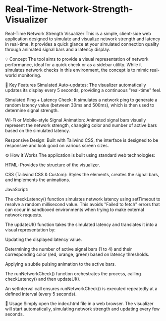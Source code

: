 # Real-Time-Network-Strength-Visualizer

Real-Time Network Strength Visualizer
This is a simple, client-side web application designed to simulate and visualize network strength and latency in real-time. It provides a quick glance at your simulated connection quality through animated signal bars and a latency display.

💡 Concept
The tool aims to provide a visual representation of network performance, ideal for a quick check or as a sidebar utility. While it simulates network checks in this environment, the concept is to mimic real-world monitoring.

🔧 Key Features
Simulated Auto-updates: The visualizer automatically updates its display every 5 seconds, providing a continuous "real-time" feel.

Simulated Ping + Latency Check: It simulates a network ping to generate a random latency value (between 30ms and 500ms), which is then used to determine signal strength.

Wi-Fi or Mobile-style Signal Animation: Animated signal bars visually represent the network strength, changing color and number of active bars based on the simulated latency.

Responsive Design: Built with Tailwind CSS, the interface is designed to be responsive and look good on various screen sizes.

⚙️ How it Works
The application is built using standard web technologies:

HTML: Provides the structure of the visualizer.

CSS (Tailwind CSS & Custom): Styles the elements, creates the signal bars, and implements the animations.

JavaScript:

The checkLatency() function simulates network latency using setTimeout to resolve a random millisecond value. This avoids "Failed to fetch" errors that can occur in sandboxed environments when trying to make external network requests.

The updateUI() function takes the simulated latency and translates it into a visual representation by:

Updating the displayed latency value.

Determining the number of active signal bars (1 to 4) and their corresponding color (red, orange, green) based on latency thresholds.

Applying a subtle pulsing animation to the active bars.

The runNetworkCheck() function orchestrates the process, calling checkLatency() and then updateUI().

An setInterval call ensures runNetworkCheck() is executed repeatedly at a defined interval (every 5 seconds).

🚀 Usage
Simply open the index.html file in a web browser. The visualizer will start automatically, simulating network strength and updating every few seconds.
